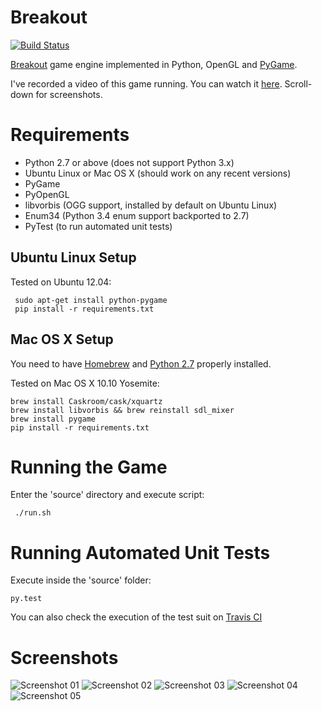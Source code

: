 # Breakout

[![Build Status](https://travis-ci.org/felipead/breakout.svg?branch=master)](https://travis-ci.org/felipead/breakout)

[Breakout](http://en.wikipedia.org/wiki/Breakout_%28video_game%29) game engine implemented in Python, OpenGL and [PyGame](http://pygame.org/).

I've recorded a video of this game running. You can watch it [here](https://vimeo.com/118087355). Scroll-down for screenshots.

# Requirements

- Python 2.7 or above (does not support Python 3.x)
- Ubuntu Linux or Mac OS X (should work on any recent versions)
- PyGame
- PyOpenGL
- libvorbis (OGG support, installed by default on Ubuntu Linux)
- Enum34 (Python 3.4 enum support backported to 2.7)
- PyTest (to run automated unit tests)

## Ubuntu Linux Setup

Tested on Ubuntu 12.04:

     sudo apt-get install python-pygame
     pip install -r requirements.txt
     
## Mac OS X Setup

You need to have [Homebrew](http://brew.sh) and [Python 2.7](http://docs.python-guide.org/en/latest/starting/install/osx/) properly installed.

Tested on Mac OS X 10.10 Yosemite:

    brew install Caskroom/cask/xquartz
    brew install libvorbis && brew reinstall sdl_mixer
    brew install pygame
    pip install -r requirements.txt
     
# Running the Game

Enter the 'source' directory and execute script:

     ./run.sh

# Running Automated Unit Tests

Execute inside the 'source' folder:

    py.test

You can also check the execution of the test suit on [Travis CI](https://travis-ci.org/felipead/breakout-pygame)

# Screenshots

![Screenshot 01](screenshots/01.png)
![Screenshot 02](screenshots/02.png)
![Screenshot 03](screenshots/03.png)
![Screenshot 04](screenshots/04.png)
![Screenshot 05](screenshots/05.png)
